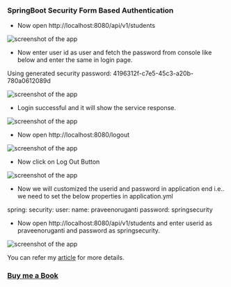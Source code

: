 ### SpringBoot Security Form Based Authentication

- Now open http://localhost:8080/api/v1/students

![screenshot of the app](https://raw.githubusercontent.com/praveenoruganti/praveenoruganti-springboot/master/0_Projects/praveenoruganti-springboot-security/1_Form_Based_Authentication/src/main/resources/images/login.PNG "Login")

- Now enter user id as user and fetch the password from console like below and enter the same in login page.

Using generated security password: 4196312f-c7e5-45c3-a20b-780a0612089d


![screenshot of the app](https://raw.githubusercontent.com/praveenoruganti/praveenoruganti-springboot/master/0_Projects/praveenoruganti-springboot-security/1_Form_Based_Authentication/src/main/resources/images/login1.PNG "Login1")

- Login successful and it will show the service response.


![screenshot of the app](https://raw.githubusercontent.com/praveenoruganti/praveenoruganti-springboot/master/0_Projects/praveenoruganti-springboot-security/1_Form_Based_Authentication/src/main/resources/images/response1.PNG "Response1")


- Now open http://localhost:8080/logout

![screenshot of the app](https://raw.githubusercontent.com/praveenoruganti/praveenoruganti-springboot/master/0_Projects/praveenoruganti-springboot-security/1_Form_Based_Authentication/src/main/resources/images/logout.PNG "Logout")

- Now click on Log Out Button

![screenshot of the app](https://raw.githubusercontent.com/praveenoruganti/praveenoruganti-springboot/master/0_Projects/praveenoruganti-springboot-security/1_Form_Based_Authentication/src/main/resources/images/logout1.PNG "Logout1")

- Now we will customized the userid and password in application end i.e.. we need to set the below properties in application.yml

spring:
  security:
    user:
      name: praveenoruganti
      password: springsecurity
      
- Now open http://localhost:8080/api/v1/students and enter userid as praveenoruganti and password as springsecurity.


![screenshot of the app](https://raw.githubusercontent.com/praveenoruganti/praveenoruganti-springboot/master/0_Projects/praveenoruganti-springboot-security/1_Form_Based_Authentication/src/main/resources/images/customizedlogin.PNG "Logout1")


You can refer my [article](https://praveenorugantitech.blogspot.com/2019/05/spring-security-form-based.html) for more details. 

### [Buy me a Book](https://www.buymeacoffee.com/praveenoruganti)



